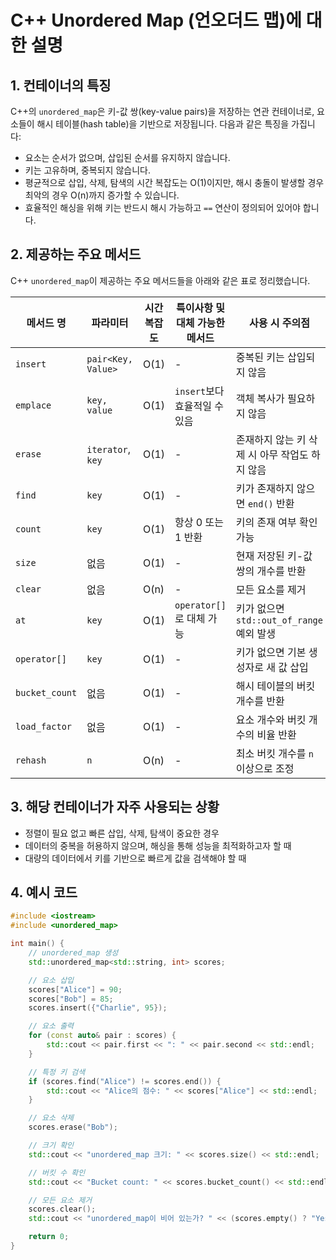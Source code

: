 
# C++ Unordered Map (언오더드 맵)에 대한 설명

## 1. 컨테이너의 특징
C++의 `unordered_map`은 키-값 쌍(key-value pairs)을 저장하는 연관 컨테이너로, 요소들이 해시 테이블(hash table)을 기반으로 저장됩니다. 다음과 같은 특징을 가집니다:
- 요소는 순서가 없으며, 삽입된 순서를 유지하지 않습니다.
- 키는 고유하며, 중복되지 않습니다.
- 평균적으로 삽입, 삭제, 탐색의 시간 복잡도는 O(1)이지만, 해시 충돌이 발생할 경우 최악의 경우 O(n)까지 증가할 수 있습니다.
- 효율적인 해싱을 위해 키는 반드시 해시 가능하고 `==` 연산이 정의되어 있어야 합니다.

## 2. 제공하는 주요 메서드
C++ `unordered_map`이 제공하는 주요 메서드들을 아래와 같은 표로 정리했습니다.

| 메서드 명        | 파라미터             | 시간 복잡도 | 특이사항 및 대체 가능한 메서드 | 사용 시 주의점                             |
|------------------|----------------------|-------------|-------------------------------|-------------------------------------------|
| `insert`         | `pair<Key, Value>`  | O(1)        | -                             | 중복된 키는 삽입되지 않음                  |
| `emplace`        | `key, value`        | O(1)        | `insert`보다 효율적일 수 있음  | 객체 복사가 필요하지 않음                   |
| `erase`          | `iterator`, `key`   | O(1)        | -                             | 존재하지 않는 키 삭제 시 아무 작업도 하지 않음 |
| `find`           | `key`               | O(1)        | -                             | 키가 존재하지 않으면 `end()` 반환           |
| `count`          | `key`               | O(1)        | 항상 0 또는 1 반환             | 키의 존재 여부 확인 가능                   |
| `size`           | 없음                | O(1)        | -                             | 현재 저장된 키-값 쌍의 개수를 반환          |
| `clear`          | 없음                | O(n)        | -                             | 모든 요소를 제거                            |
| `at`             | `key`               | O(1)        | `operator[]`로 대체 가능       | 키가 없으면 `std::out_of_range` 예외 발생   |
| `operator[]`     | `key`               | O(1)        | -                             | 키가 없으면 기본 생성자로 새 값 삽입        |
| `bucket_count`   | 없음                | O(1)        | -                             | 해시 테이블의 버킷 개수를 반환              |
| `load_factor`    | 없음                | O(1)        | -                             | 요소 개수와 버킷 개수의 비율 반환           |
| `rehash`         | `n`                 | O(n)        | -                             | 최소 버킷 개수를 `n` 이상으로 조정          |

## 3. 해당 컨테이너가 자주 사용되는 상황
- 정렬이 필요 없고 빠른 삽입, 삭제, 탐색이 중요한 경우
- 데이터의 중복을 허용하지 않으며, 해싱을 통해 성능을 최적화하고자 할 때
- 대량의 데이터에서 키를 기반으로 빠르게 값을 검색해야 할 때

## 4. 예시 코드

```cpp
#include <iostream>
#include <unordered_map>

int main() {
    // unordered_map 생성
    std::unordered_map<std::string, int> scores;

    // 요소 삽입
    scores["Alice"] = 90;
    scores["Bob"] = 85;
    scores.insert({"Charlie", 95});

    // 요소 출력
    for (const auto& pair : scores) {
        std::cout << pair.first << ": " << pair.second << std::endl;
    }

    // 특정 키 검색
    if (scores.find("Alice") != scores.end()) {
        std::cout << "Alice의 점수: " << scores["Alice"] << std::endl;
    }

    // 요소 삭제
    scores.erase("Bob");

    // 크기 확인
    std::cout << "unordered_map 크기: " << scores.size() << std::endl;

    // 버킷 수 확인
    std::cout << "Bucket count: " << scores.bucket_count() << std::endl;

    // 모든 요소 제거
    scores.clear();
    std::cout << "unordered_map이 비어 있는가? " << (scores.empty() ? "Yes" : "No") << std::endl;

    return 0;
}
```

